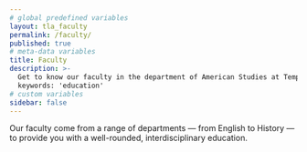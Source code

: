 ```yaml
---
# global predefined variables
layout: tla_faculty
permalink: /faculty/
published: true
# meta-data variables
title: Faculty
description: >-
  Get to know our faculty in the department of American Studies at Temple University’s College of Liberal Arts.
  keywords: 'education'
# custom variables
sidebar: false
---
```

Our faculty come from a range of departments — from English to History — to provide you with a well-rounded, interdisciplinary education.
